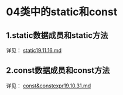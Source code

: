 # 04类中的static和const

## 1.static数据成员和static方法

详见： [static19.11.16.md](https://github.com/csysl/csysl.github.io/tree/0bd19b8dc72814ad1fdc23adbfb9a9ba2446d2d2/关键字/static19.11.16.md)

## 2.const数据成员和const方法

详见： [const&constexpr19.10.31.md](https://github.com/csysl/csysl.github.io/tree/0bd19b8dc72814ad1fdc23adbfb9a9ba2446d2d2/关键字/const&constexpr19.10.31.md)


